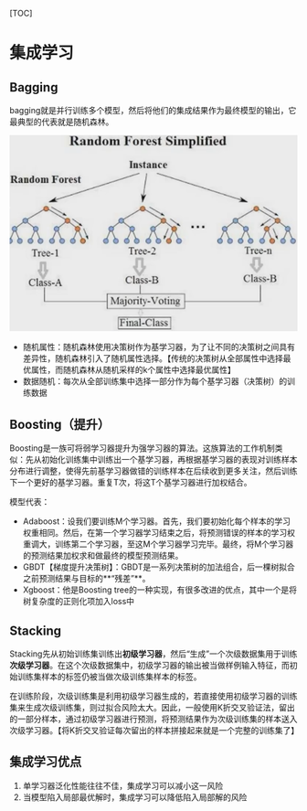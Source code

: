 [TOC]

# 集成学习

## Bagging

bagging就是并行训练多个模型，然后将他们的集成结果作为最终模型的输出，它最典型的代表就是随机森林。

![](random_forest.png)

- 随机属性：随机森林使用决策树作为基学习器，为了让不同的决策树之间具有差异性，随机森林引入了随机属性选择。【传统的决策树从全部属性中选择最优属性，而随机森林从随机采样的k个属性中选择最优属性】
- 数据随机：每次从全部训练集中选择一部分作为每个基学习器（决策树）的训练数据



## Boosting（提升）

Boosting是一族可将弱学习器提升为强学习器的算法。这族算法的工作机制类似：先从初始化训练集中训练出一个基学习器，再根据基学习器的表现对训练样本分布进行调整，使得先前基学习器做错的训练样本在后续收到更多关注，然后训练下一个更好的基学习器。重复T次，将这T个基学习器进行加权结合。

模型代表：

- Adaboost：设我们要训练M个学习器。首先，我们要初始化每个样本的学习权重相同。然后，在第一个学习器学习结束之后，将预测错误的样本的学习权重调大，训练第二个学习器，至这M个学习器学习完毕。最终，将M个学习器的预测结果加权求和做最终的模型预测结果。
- GBDT【梯度提升决策树】：GBDT是一系列决策树的加法组合，后一棵树拟合之前预测结果与目标的**“残差”**。
- Xgboost：他是Boosting tree的一种实现，有很多改进的优点，其中一个是将树复杂度的正则化项加入loss中



## Stacking

Stacking先从初始训练集训练出**初级学习器**，然后“生成”一个次级数据集用于训练**次级学习器**。在这个次级数据集中，初级学习器的输出被当做样例输入特征，而初始训练集样本的标签仍被当做次级训练集样本的标签。

在训练阶段，次级训练集是利用初级学习器生成的，若直接使用初级学习器的训练集来生成次级训练集，则过拟合风险太大。因此，一般使用K折交叉验证法，留出的一部分样本，通过初级学习器进行预测，将预测结果作为次级训练集的样本送入次级学习器。【将K折交叉验证每次留出的样本拼接起来就是一个完整的训练集了】



## 集成学习优点

1. 单学习器泛化性能往往不佳，集成学习可以减小这一风险
2. 当模型陷入局部最优解时，集成学习可以降低陷入局部解的风险
